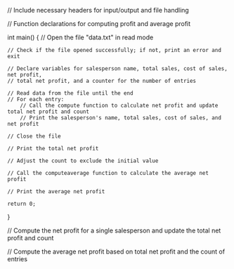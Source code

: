 // Include necessary headers for input/output and file handling

// Function declarations for computing profit and average profit


int main()
{
    // Open the file "data.txt" in read mode

    // Check if the file opened successfully; if not, print an error and exit

    // Declare variables for salesperson name, total sales, cost of sales, net profit,
    // total net profit, and a counter for the number of entries

    // Read data from the file until the end
    // For each entry:
        // Call the compute function to calculate net profit and update total net profit and count
        // Print the salesperson's name, total sales, cost of sales, and net profit

    // Close the file

    // Print the total net profit

    // Adjust the count to exclude the initial value

    // Call the computeaverage function to calculate the average net profit

    // Print the average net profit

    return 0;
}

// Compute the net profit for a single salesperson and update the total net profit and count

// Compute the average net profit based on total net profit and the count of entries
